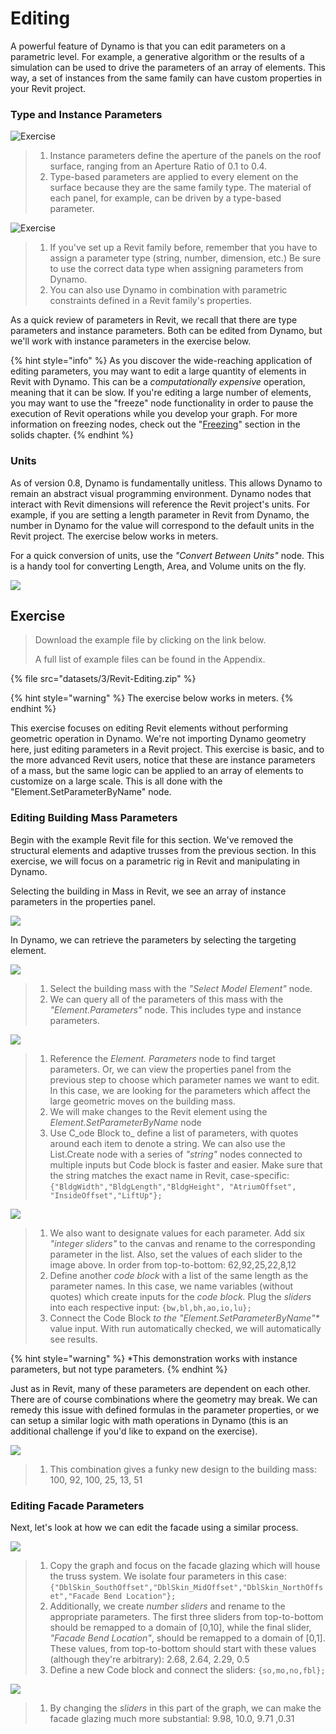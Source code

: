 # Editing

A powerful feature of Dynamo is that you can edit parameters on a parametric level. For example, a generative algorithm or the results of a simulation can be used to drive the parameters of an array of elements. This way, a set of instances from the same family can have custom properties in your Revit project.

### Type and Instance Parameters

![Exercise](<../.gitbook/assets/32 (2).jpg>)

> 1. Instance parameters define the aperture of the panels on the roof surface, ranging from an Aperture Ratio of 0.1 to 0.4.
> 2. Type-based parameters are applied to every element on the surface because they are the same family type. The material of each panel, for example, can be driven by a type-based parameter.

![Exercise](../.gitbook/assets/params.jpg)

> 1. If you've set up a Revit family before, remember that you have to assign a parameter type (string, number, dimension, etc.) Be sure to use the correct data type when assigning parameters from Dynamo.
> 2. You can also use Dynamo in combination with parametric constraints defined in a Revit family's properties.

As a quick review of parameters in Revit, we recall that there are type parameters and instance parameters. Both can be edited from Dynamo, but we'll work with instance parameters in the exercise below.

{% hint style="info" %}
As you discover the wide-reaching application of editing parameters, you may want to edit a large quantity of elements in Revit with Dynamo. This can be a _computationally expensive_ operation, meaning that it can be slow. If you're editing a large number of elements, you may want to use the "freeze" node functionality in order to pause the execution of Revit operations while you develop your graph. For more information on freezing nodes, check out the "[Freezing](../5\_essential\_nodes\_and\_concepts/5-2\_geometry-for-computational-design/6-solids.md)" section in the solids chapter.
{% endhint %}

### Units

As of version 0.8, Dynamo is fundamentally unitless. This allows Dynamo to remain an abstract visual programming environment. Dynamo nodes that interact with Revit dimensions will reference the Revit project's units. For example, if you are setting a length parameter in Revit from Dynamo, the number in Dynamo for the value will correspond to the default units in the Revit project. The exercise below works in meters.

For a quick conversion of units, use the _"Convert Between Units"_ node. This is a handy tool for converting Length, Area, and Volume units on the fly.

![](images/3/editing-units.jpg)

## Exercise

> Download the example file by clicking on the link below.
>
> A full list of example files can be found in the Appendix.

{% file src="datasets/3/Revit-Editing.zip" %}

{% hint style="warning" %}
The exercise below works in meters.
{% endhint %}

This exercise focuses on editing Revit elements without performing geometric operation in Dynamo. We're not importing Dynamo geometry here, just editing parameters in a Revit project. This exercise is basic, and to the more advanced Revit users, notice that these are instance parameters of a mass, but the same logic can be applied to an array of elements to customize on a large scale. This is all done with the "Element.SetParameterByName" node.

### Editing Building Mass Parameters

Begin with the example Revit file for this section. We've removed the structural elements and adaptive trusses from the previous section. In this exercise, we will focus on a parametric rig in Revit and manipulating in Dynamo.

Selecting the building in Mass in Revit, we see an array of instance parameters in the properties panel.

![](images/3/editing-exercise01.jpg)

In Dynamo, we can retrieve the parameters by selecting the targeting element.

![](images/3/editing-exercise02.jpg)

> 1. Select the building mass with the _"Select Model Element"_ node.
> 2. We can query all of the parameters of this mass with the _"Element.Parameters"_ node. This includes type and instance parameters.

![](images/3/editing-exercise03.jpg)

> 1. Reference the _Element. Parameters_ node to find target parameters. Or, we can view the properties panel from the previous step to choose which parameter names we want to edit. In this case, we are looking for the parameters which affect the large geometric moves on the building mass.
> 2. We will make changes to the Revit element using the _Element.SetParameterByName_ node
> 3. Use C\_ode Block to\_ define a list of parameters, with quotes around each item to denote a string. We can also use the List.Create node with a series of _"string"_ nodes connected to multiple inputs but Code block is faster and easier. Make sure that the string matches the exact name in Revit, case-specific: `{"BldgWidth","BldgLength","BldgHeight", "AtriumOffset", "InsideOffset","LiftUp"};`

![](images/3/editing-exercise04.jpg)

> 1. We also want to designate values for each parameter. Add six _"integer sliders"_ to the canvas and rename to the corresponding parameter in the list. Also, set the values of each slider to the image above. In order from top-to-bottom: 62,92,25,22,8,12
> 2. Define another _code block_ with a list of the same length as the parameter names. In this case, we name variables (without quotes) which create inputs for the _code block._ Plug the _sliders_ into each respective input: `{bw,bl,bh,ao,io,lu};`
> 3. Connect the Code Block _to the "Element.SetParameterByName"\*_ value input. With run automatically checked, we will automatically see results.

{% hint style="warning" %}
\*This demonstration works with instance parameters, but not type parameters.
{% endhint %}

Just as in Revit, many of these parameters are dependent on each other. There are of course combinations where the geometry may break. We can remedy this issue with defined formulas in the parameter properties, or we can setup a similar logic with math operations in Dynamo (this is an additional challenge if you'd like to expand on the exercise).

![](images/3/editing-exercise05.jpg)

> 1. This combination gives a funky new design to the building mass: 100, 92, 100, 25, 13, 51

### Editing Facade Parameters

Next, let's look at how we can edit the facade using a similar process.

![](images/3/editing-exercise06.jpg)

> 1. Copy the graph and focus on the facade glazing which will house the truss system. We isolate four parameters in this case: `{"DblSkin_SouthOffset","DblSkin_MidOffset","DblSkin_NorthOffset","Facade Bend Location"};`
> 2. Additionally, we create _number sliders_ and rename to the appropriate parameters. The first three sliders from top-to-bottom should be remapped to a domain of \[0,10], while the final slider, _"Facade Bend Location"_, should be remapped to a domain of \[0,1]. These values, from top-to-bottom should start with these values (although they're arbitrary): 2.68, 2.64, 2.29, 0.5
> 3. Define a new Code block and connect the sliders: `{so,mo,no,fbl};`

![](images/3/editing-exercise07.jpg)

> 1. By changing the _sliders_ in this part of the graph, we can make the facade glazing much more substantial: 9.98, 10.0, 9.71 ,0.31
